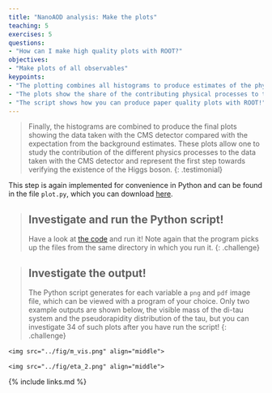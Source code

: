 ```yaml
---
title: "NanoAOD analysis: Make the plots"
teaching: 5
exercises: 5
questions:
- "How can I make high quality plots with ROOT?"
objectives:
- "Make plots of all observables"
keypoints:
- "The plotting combines all histograms to produce estimates of the physical processes and create a figure with a physical meaning."
- "The plots show the share of the contributing physical processes to the data, but without systematic uncertainties."
- "The script shows how you can produce paper quality plots with ROOT!"
---
```


> Finally, the histograms are combined to produce the final plots showing the data taken with the CMS detector compared with the expectation from the background estimates. These plots allow one to study the contribution of the different physics processes to the data taken with the CMS detector and represent the first step towards verifying the existence of the Higgs boson.
{: .testimonial}

This step is again implemented for convenience in Python and can be found in the file `plot.py`, which you can download [here](../code/plot.py).

> ## Investigate and run the Python script!
> Have a look at [the code](../code/plot.py) and run it! Note again that the program picks up the files from the same directory in which you run it.
{: .challenge}

> ## Investigate the output!
> The Python script generates for each variable a `png` and `pdf` image file, which can be viewed with a program of your choice. Only two example outputs are shown below, the visible mass of the di-tau system and the pseudorapidity distribution of the tau, but you can investigate 34 of such plots after you have run the script!
{: .challenge}

<div class="row">
  <div class="col-md-6">

    <img src="../fig/m_vis.png" align="middle">

  </div>
  <div class="col-md-6">

    <img src="../fig/eta_2.png" align="middle">

  </div>
</div>

{% include links.md %}
